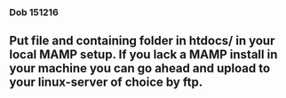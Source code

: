 ### Dob 151216
## Put file and containing folder in htdocs/ in your local MAMP setup. If you lack a MAMP install in your machine you can go ahead and upload to your linux-server of choice by ftp.
